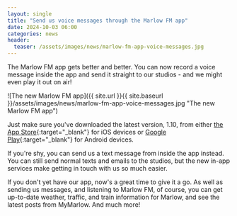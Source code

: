 ```yaml
---
layout: single
title: "Send us voice messages through the Marlow FM app"
date: 2024-10-03 06:00
categories: news
header:
  teaser: /assets/images/news/marlow-fm-app-voice-messages.jpg
---
```


The Marlow FM app gets better and better. You can now record a voice message inside the app and send it straight to our studios - and we might even play it out on air!

![The new Marlow FM app]({{ site.url }}{{ site.baseurl }}/assets/images/news/marlow-fm-app-voice-messages.jpg "The new Marlow FM app")

Just make sure you've downloaded the latest version, 1.10, from either [the App Store](https://apps.apple.com/gb/app/marlow-fm/id1554678179){:target="\_blank"} for iOS devices or [Google Play](https://play.google.com/store/apps/details?id=com.lpgm.marlowfm){:target="\_blank"} for Android devices.

If you're shy, you can send us a text message from inside the app instead. You can still send normal texts and emails to the studios, but the new in-app services make getting in touch with us so much easier.

If you don't yet have our app, now's a great time to give it a go. As well as sending us messages, and listening to Marlow FM, of course, you can get up-to-date weather, traffic, and train information for Marlow, and see the latest posts from MyMarlow. And much more!

